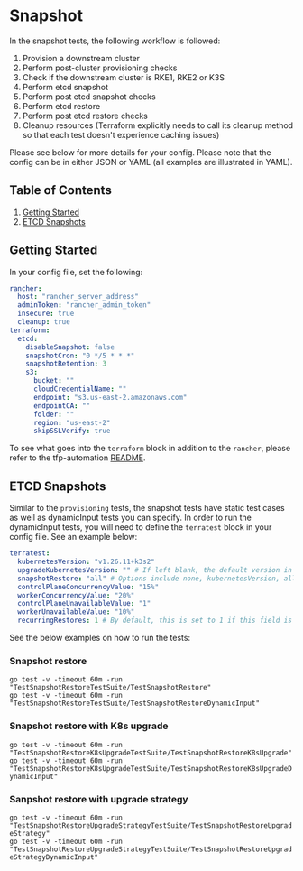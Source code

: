 # Snapshot

In the snapshot tests, the following workflow is followed:

1. Provision a downstream cluster
2. Perform post-cluster provisioning checks
3. Check if the downstream cluster is RKE1, RKE2 or K3S
4. Perform etcd snapshot
5. Perform post etcd snapshot checks
6. Perform etcd restore
7. Perform post etcd restore checks
7. Cleanup resources (Terraform explicitly needs to call its cleanup method so that each test doesn't experience caching issues)

Please see below for more details for your config. Please note that the config can be in either JSON or YAML (all examples are illustrated in YAML).

## Table of Contents
1. [Getting Started](#Getting-Started)
2. [ETCD Snapshots](#ETCD-Snapshots)

## Getting Started
In your config file, set the following:
```yaml
rancher:
  host: "rancher_server_address"
  adminToken: "rancher_admin_token"
  insecure: true
  cleanup: true
terraform:
  etcd:
    disableSnapshot: false
    snapshotCron: "0 */5 * * *"
    snapshotRetention: 3
    s3:
      bucket: ""
      cloudCredentialName: ""
      endpoint: "s3.us-east-2.amazonaws.com"
      endpointCA: ""
      folder: ""
      region: "us-east-2"
      skipSSLVerify: true
```

To see what goes into the `terraform` block in addition to the `rancher`, please refer to the tfp-automation [README](../../README.md).

## ETCD Snapshots
Similar to the `provisioning` tests, the snapshot tests have static test cases as well as dynamicInput tests you can specify. In order to run the dynamicInput tests, you will need to define the `terratest` block in your config file. See an example below:

```yaml
terratest:
  kubernetesVersion: "v1.26.11+k3s2"
  upgradeKubernetesVersion: "" # If left blank, the default version in Rancher will be used.
  snapshotRestore: "all" # Options include none, kubernetesVersion, all. Option 'none' means that only the etcd will be restored.
  controlPlaneConcurrencyValue: "15%"
  workerConcurrencyValue: "20%"
  controlPlaneUnavailableValue: "1"
  workerUnavailableValue: "10%"
  recurringRestores: 1 # By default, this is set to 1 if this field is not included in the config.
  ```

See the below examples on how to run the tests:

### Snapshot restore
`go test -v -timeout 60m -run "TestSnapshotRestoreTestSuite/TestSnapshotRestore"` \
`go test -v -timeout 60m -run "TestSnapshotRestoreTestSuite/TestSnapshotRestoreDynamicInput"`

### Snapshot restore with K8s upgrade
`go test -v -timeout 60m -run "TestSnapshotRestoreK8sUpgradeTestSuite/TestSnapshotRestoreK8sUpgrade"` \
`go test -v -timeout 60m -run "TestSnapshotRestoreK8sUpgradeTestSuite/TestSnapshotRestoreK8sUpgradeDynamicInput"`

### Sanpshot restore with upgrade strategy
`go test -v -timeout 60m -run "TestSnapshotRestoreUpgradeStrategyTestSuite/TestSnapshotRestoreUpgradeStrategy"` \
`go test -v -timeout 60m -run "TestSnapshotRestoreUpgradeStrategyTestSuite/TestSnapshotRestoreUpgradeStrategyDynamicInput"`